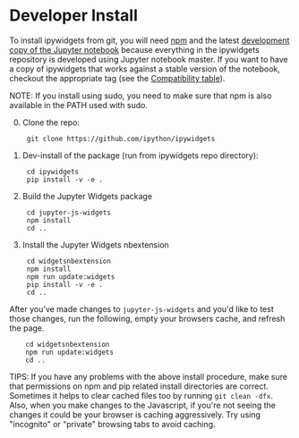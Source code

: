 Developer Install
=================
To install ipywidgets from git, you will need [npm](https://www.npmjs.com/) and
the latest [development copy of the Jupyter
notebook](https://github.com/jupyter/notebook) because everything in the
ipywidgets repository is developed using Jupyter notebook master. If you want
to have a copy of ipywidgets that works against a stable version of the
notebook, checkout the appropriate tag (see the
[Compatibility table](https://github.com/ipython/ipywidgets#compatibility)).

NOTE: If you install using sudo, you need to make sure that npm is also
available in the PATH used with sudo.

0. Clone the repo:

        git clone https://github.com/ipython/ipywidgets

1. Dev-install of the package (run from ipywidgets repo directory):

        cd ipywidgets
        pip install -v -e .

2. Build the Jupyter Widgets package

        cd jupyter-js-widgets
        npm install
        cd ..

3. Install the Jupyter Widgets nbextension

        cd widgetsnbextension
        npm install
        npm run update:widgets
        pip install -v -e .
        cd ..

After you've made changes to `jupyter-js-widgets` and you'd like to test those
changes, run the following, empty your browsers cache, and refresh the page.

        cd widgetsnbextension
        npm run update:widgets
        cd ..

TIPS: If you have any problems with the above install procedure, make sure that
permissions on npm and pip related install directories are correct.  Sometimes
it helps to clear cached files too by running `git clean -dfx`.  Also, when
you make changes to the Javascript, if you're not seeing the changes it could
be your browser is caching aggressively.  Try using "incognito" or "private"
browsing tabs to avoid caching.

